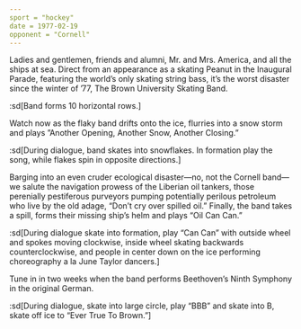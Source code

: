 ```yaml
---
sport = "hockey"
date = 1977-02-19
opponent = "Cornell"
---
```


Ladies and gentlemen, friends and alumni, Mr. and Mrs. America, and all the ships at sea. Direct from an appearance as a skating Peanut in the Inaugural Parade, featuring the world’s only skating string bass, it’s the worst disaster since the winter of ’77, The Brown University Skating Band.

:sd[Band forms 10 horizontal rows.]

Watch now as the flaky band drifts onto the ice, flurries into a snow storm and plays ”Another Opening, Another Snow, Another Closing.”

:sd[During dialogue, band skates into snowflakes. In formation play the song, while flakes spin in opposite directions.]

Barging into an even cruder ecological disaster—no, not the Cornell band—we salute the navigation prowess of the Liberian oil tankers, those perenially pestiferous purveyors pumping potentially perilous petroleum who live by the old adage, “Don’t cry over spilled oil.” Finally, the band takes a spill, forms their missing ship’s helm and plays “Oil Can Can.”

:sd[During dialogue skate into formation, play “Can Can” with outside wheel and spokes moving clockwise, inside wheel skating backwards counterclockwise, and people in center down on the ice performing choreography a la June Taylor dancers.]

Tune in in two weeks when the band performs Beethoven’s Ninth Symphony in the original German.

:sd[During dialogue, skate into large circle, play “BBB” and skate into B, skate off ice to “Ever True To Brown.”]
